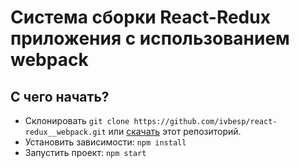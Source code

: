 # Система сборки React-Redux приложения с использованием webpack

## С чего начать?

* Склонировать `git clone https://github.com/ivbesp/react-redux__webpack.git` или [скачать](https://github.com/ivbesp/react-redux__webpack/archive/master.zip) этот репозиторий.
* Установить зависимости: `npm install`
* Запустить проект: `npm start`





